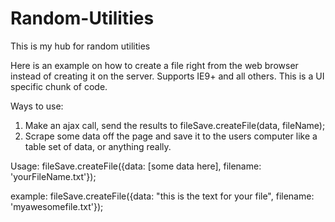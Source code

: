 # Random-Utilities
This is my hub for random utilities

Here is an example on how to create a file right from the web browser instead of creating it on the server.  Supports IE9+ and all others.  This is a UI specific chunk of code.

Ways to use:
1) Make an ajax call, send the results to fileSave.createFile(data, fileName);
2) Scrape some data off the page and save it to the users computer like a table set of data, or anything really.

Usage:
fileSave.createFile({data: [some data here], filename: 'yourFileName.txt'});

example:
fileSave.createFile({data: "this is the text for your file", filename: 'myawesomefile.txt'});


